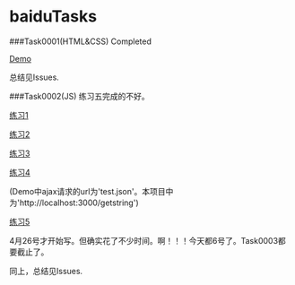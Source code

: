 # baiduTasks

###Task0001(HTML&CSS) Completed

[Demo](http://polly343900.github.io/demo/task0001/index.html)

总结见Issues.

###Task0002(JS) 练习五完成的不好。

[练习1](http://polly343900.github.io/demo/task0002/task0002_1.html)

[练习2](http://polly343900.github.io/demo/task0002/task0002_2.html)

[练习3](http://polly343900.github.io/demo/task0002/task0002_3.html)

[练习4](http://polly343900.github.io/demo/task0002/task0002_4.html)

(Demo中ajax请求的url为'test.json'。本项目中为'http://localhost:3000/getstring')

[练习5](http://polly343900.github.io/demo/task0002/task0002_5.html)

4月26号才开始写。但确实花了不少时间。啊！！！今天都6号了。Task0003都要截止了。

同上，总结见Issues.
